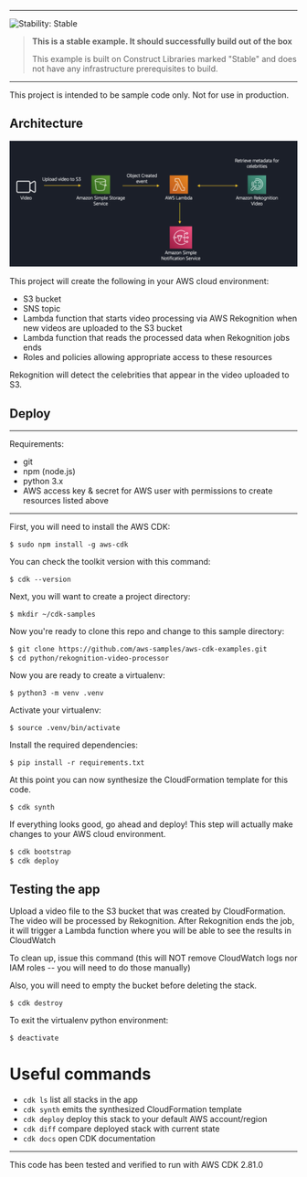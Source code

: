
<!--BEGIN STABILITY BANNER-->
---

![Stability: Stable](https://img.shields.io/badge/stability-Stable-success.svg?style=for-the-badge)

> **This is a stable example. It should successfully build out of the box**
>
> This example is built on Construct Libraries marked "Stable" and does not have any infrastructure prerequisites to build.
---
<!--END STABILITY BANNER-->

This project is intended to be sample code only. Not for use in production.

## Architecture

<img src="./assets/architecture.png" width=700>

This project will create the following in your AWS cloud environment:
* S3 bucket
* SNS topic
* Lambda function that starts video processing via AWS Rekognition when new videos are uploaded to the S3 bucket
* Lambda function that reads the processed data when Rekognition jobs ends
* Roles and policies allowing appropriate access to these resources


Rekognition will detect the celebrities that appear in the video uploaded to S3. 

## Deploy
  
---

Requirements:
* git
* npm (node.js)
* python 3.x
* AWS access key & secret for AWS user with permissions to create resources listed above
  
---

First, you will need to install the AWS CDK:

```
$ sudo npm install -g aws-cdk
```

You can check the toolkit version with this command:

```
$ cdk --version
```

Next, you will want to create a project directory:

```
$ mkdir ~/cdk-samples
```

Now you're ready to clone this repo and change to this sample directory:

```
$ git clone https://github.com/aws-samples/aws-cdk-examples.git
$ cd python/rekognition-video-processor
```

Now you are ready to create a virtualenv:

```
$ python3 -m venv .venv
```

Activate your virtualenv:

```
$ source .venv/bin/activate
```

Install the required dependencies:

```
$ pip install -r requirements.txt
```

At this point you can now synthesize the CloudFormation template for this code.

```
$ cdk synth
```

If everything looks good, go ahead and deploy!  This step will actually make
changes to your AWS cloud environment.  

```
$ cdk bootstrap
$ cdk deploy
```

## Testing the app
Upload a video file to the S3 bucket that was created by CloudFormation.
The video will be processed by Rekognition.
After Rekognition ends the job, it will trigger a Lambda function where you will be able to see the results in CloudWatch
  
To clean up, issue this command (this will NOT remove CloudWatch logs nor IAM roles -- you will need to do those manually)

Also, you will need to empty the bucket before deleting the stack.

```
$ cdk destroy
```

To exit the virtualenv python environment:

```
$ deactivate
```

# Useful commands

 * `cdk ls`          list all stacks in the app
 * `cdk synth`       emits the synthesized CloudFormation template
 * `cdk deploy`      deploy this stack to your default AWS account/region
 * `cdk diff`        compare deployed stack with current state
 * `cdk docs`        open CDK documentation

---
This code has been tested and verified to run with AWS CDK 2.81.0

